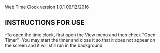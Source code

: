 Web Time Clock version 1.0.1 09/12/2016

INSTRUCTIONS FOR USE
--------------------

-To open the time clock, first open the View menu and then check "Open Timer"
-You may start the timer and close it so that it does not appear on the screen and it will still run in the background.
